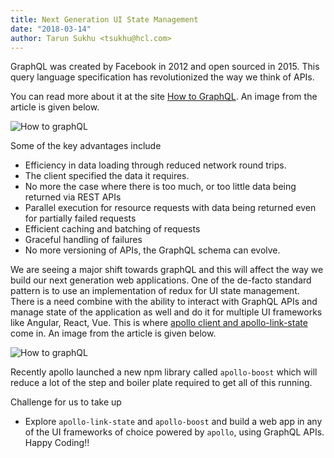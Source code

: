 ```yaml
---
title: Next Generation UI State Management 
date: "2018-03-14"
author: Tarun Sukhu <tsukhu@hcl.com>
---
```


GraphQL was created by Facebook in 2012 and open sourced in 2015. This query language specification has revolutionized the way we think of APIs. 

You can read more about it at the site [How to GraphQL](https://www.howtographql.com/basics/0-introduction/). An image from the article is given below.

![How to graphQL](https://imgur.com/cP2i8Da.png)

Some of the key advantages include

* Efficiency in data loading through reduced network round trips.
* The client specified the data it requires.
* No more the case where there is too much, or too little data being returned via REST APIs
* Parallel execution for resource requests with data being returned even for partially failed requests
* Efficient caching and batching of requests
* Graceful handling of failures
* No more versioning of APIs, the GraphQL schema can evolve.

We are seeing a major shift towards graphQL and this will affect the way we build our next generation web applications. One of the de-facto standard pattern is to use an implementation of redux for UI state management. There is a need combine with the ability to interact with GraphQL APIs and manage state of the application as well and do it for multiple UI frameworks like Angular, React, Vue.
This is where [apollo client and apollo-link-state](https://dev-blog.apollodata.com/the-future-of-state-management-dd410864cae2) come in. An image from the article is given below.

![How to graphQL](https://cdn-images-1.medium.com/max/1600/1*ZHTs1iOH247NQLEOxXzHFw.png)

Recently apollo launched a new npm library called `apollo-boost` which will reduce a lot of the step and boiler plate required to get all of this running.

Challenge for us to take up

* Explore `apollo-link-state` and `apollo-boost` and build a web app in any of the UI frameworks of choice powered by `apollo`, using GraphQL APIs. Happy Coding!!